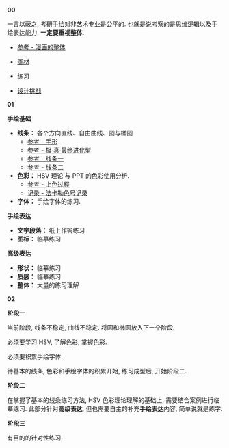 **00**

一言以蔽之, 考研手绘对非艺术专业是公平的. 也就是说考察的是思维逻辑以及手绘表达能力. **一定要重视整体**.

- [参考 - 漫画的整体](https://www.bilibili.com/video/BV11J411V78T?t=449)

- [画材](https://hnmu7g.yuque.com/docs/share/ad7ac8d6-6aed-4e2b-bf51-49311b81f74e?)
- [练习](./手绘练习.md)

- [设计挑战](./设计挑战.md)

**01**

**手绘基础**

- **线条：** 各个方向直线、自由曲线、圆与椭圆
  - [参考 - 手形](https://www.bilibili.com/video/BV1EW411s7QY)
  - [参考 - 极·真·最终进化型](https://www.bilibili.com/video/BV1GJ411s7L7)
  - [参考 - 线条一](https://www.xianmiaohua.com/discover/jiaocheng/01031452017145.html)
  - [参考 - 线条二](https://www.xianmiaohua.com/discover/jiaocheng/052532H017327.html)
- **色彩：** HSV 理论 与 PPT 的色彩使用分析.
  - [参考 - 上色过程](https://www.bilibili.com/video/BV1tb4y1o7J1)
  - [记录 - 法卡勒色号记录](./法卡勒.md)
- **字体：** 手绘字体的练习.

**手绘表达**

- **文字段落：** 纸上作答练习
- **图标：** 临摹练习

**高级表达**

- **形状：** 临摹练习
- **质感：** 临摹练习
- **整体：** 大量的练习理解

**02**

**阶段一**

当前阶段, 线条不稳定, 曲线不稳定. 将圆和椭圆放入下一个阶段.

必须要学习 HSV, 了解色彩, 掌握色彩.

必须要积累手绘字体.

待基本的线条, 色彩和手绘字体的积累开始, 练习成型后, 开始阶段二.

**阶段二**

在掌握了基本的线条练习方法, HSV 色彩理论理解的基础上, 需要结合案例进行临摹练习. 此部分针对**高级表达**, 但也需要自主的补充**手绘表达**内容, 简单说就是练字.

**阶段三**

有目的的针对性练习.
